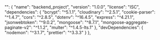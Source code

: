 "": {
      "name": "backend_project",
      "version": "1.0.0",
      "license": "ISC",
      "dependencies": {
        "bcrypt": "^5.1.1",
        "cloudinary": "^2.5.1",
        "cookie-parser": "^1.4.7",
        "cors": "^2.8.5",
        "dotenv": "^16.4.5",
        "express": "^4.21.1",
        "jsonwebtoken": "^9.0.2",
        "mongoose": "^8.7.1",
        "mongoose-aggregate-paginate-v2": "^1.1.2",
        "multer": "^1.4.5-lts.1"
      },
      "devDependencies": {
        "nodemon": "^3.1.7",
        "prettier": "^3.3.3"
      }
    },